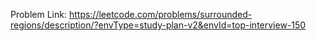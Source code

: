 Problem Link: https://leetcode.com/problems/surrounded-regions/description/?envType=study-plan-v2&envId=top-interview-150

```

```
